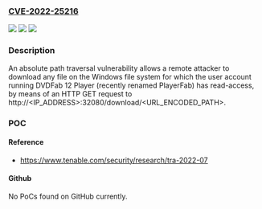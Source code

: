 ### [CVE-2022-25216](https://cve.mitre.org/cgi-bin/cvename.cgi?name=CVE-2022-25216)
![](https://img.shields.io/static/v1?label=Product&message=DVDFab%2012%20Player%20%2F%20PlayerFab&color=blue)
![](https://img.shields.io/static/v1?label=Version&message=n%2Fa&color=blue)
![](https://img.shields.io/static/v1?label=Vulnerability&message=Path%20traversal&color=brighgreen)

### Description

An absolute path traversal vulnerability allows a remote attacker to download any file on the Windows file system for which the user account running DVDFab 12 Player (recently renamed PlayerFab) has read-access, by means of an HTTP GET request to http://<IP_ADDRESS>:32080/download/<URL_ENCODED_PATH>.

### POC

#### Reference
- https://www.tenable.com/security/research/tra-2022-07

#### Github
No PoCs found on GitHub currently.

